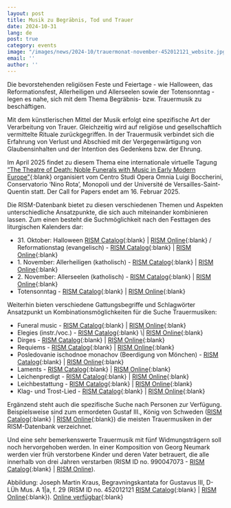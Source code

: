 ```yaml
---
layout: post
title: Musik zu Begräbnis, Tod und Trauer
date: 2024-10-31
lang: de
post: true
category: events
image: "/images/news/2024-10/trauermonat-november-452012121_website.jpg"
email: ''
author: ''
---
```


Die bevorstehenden religiösen Feste und Feiertage - wie Halloween, das Reformationsfest, Allerheiligen und Allerseelen sowie der Totensonntag - legen es nahe, sich mit dem Thema Begräbnis- bzw. Trauermusik zu beschäftigen. 

Mit dem künstlerischen Mittel der Musik erfolgt eine spezifische Art der Verarbeitung von Trauer. Gleichzeitig wird auf religiöse und gesellschaftlich vermittelte Rituale zurückgegriffen. In der Trauermusik verbindet sich die Erfahrung von Verlust und Abschied mit der Vergegenwärtigung von Glaubensinhalten und der Intention des Gedenkens bzw. der Ehrung.

Im April 2025 findet zu diesem Thema eine internationale virtuelle Tagung [“The Theatre of Death: Noble Funerals with Music in Early Modern Europe”](https://www.luigiboccherini.org/2024/10/01/the-theatre-of-death-noble-funerals-with-music-in-early-modern-europe/){:blank} organisiert vom Centro Studi Opera Omnia Luigi Boccherini, Conservatorio ‘Nino Rota’, Monopoli und der Université de Versailles-Saint-Quentin statt. Der Call for Papers endet am 16. Februar 2025.

Die RISM-Datenbank bietet zu diesen verschiedenen Themen und Aspekten unterschiedliche Ansatzpunkte, die sich auch miteinander kombinieren lassen. 
Zum einen besteht die Suchmöglichkeit nach den Festtagen des liturgischen Kalenders dar:
- 31\. Oktober: Halloween [RISM Catalog](https://opac.rism.info/search?View=rism&q=halloween){:blank} \| [RISM Online](https://rism.online/search?q=halloween&mode=sources&page=1&rows=20){:blank} / Reformationstag (evangelisch) - [RISM Catalog](https://opac.rism.info/search?View=rism&q=reformationsfest){:blank} \| [RISM Online](https://rism.online/search?q=Reformationsfest&mode=sources&page=1&rows=20){:blank}
- 1\. November: Allerheiligen (katholisch) - [RISM Catalog](https://opac.rism.info/search?View=rism&q=Omnium+Sanctorum){:blank} \| [RISM Online](https://rism.online/search?q=Omnium%20Sanctorum&mode=sources&page=1&rows=20){:blank}
- 2\. November: Allerseelen (katholisch) - [RISM Catalog](https://opac.rism.info/search?View=rism&q=Commemoratio+Omnium+Fidelium+Defunctorum ){:blank} \| [RISM Online](https://rism.online/search?q=Omnium%20Sanctorum&mode=sources&page=1&rows=20){:blank}
- Totensonntag - [RISM Catalog](https://opac.rism.info/search?View=rism&q=Totensonntag){:blank} \| [RISM Online](https://rism.online/search?q=Totensonntag&mode=sources&page=1&rows=20){:blank}

Weiterhin bieten verschiedene Gattungsbegriffe und Schlagwörter Ansatzpunkt un Kombinationsmöglichkeiten für die Suche Trauermusiken:
- Funeral music - [RISM Catalog](https://opac.rism.info/search?View=rism&subject=Funeral+music){:blank} \| [RISM Online](https://rism.online/search?q=Funeral%20music&mode=sources&page=1&rows=20){:blank}
- Elegies (instr./voc.) - [RISM Catalog](https://opac.rism.info/search?View=rism&q=Elegies+(inst./voc.)){:blank} \| [RISM Online](https://rism.online/search?q=Elegies&mode=sources&page=1&rows=20){:blank}
- Dirges - [RISM Catalog](https://opac.rism.info/search?View=rism&q=dirge){:blank} \| [RISM Online](https://rism.online/search?q=Dirges&mode=sources&page=1&rows=20){:blank}
- Requiems - [RISM Catalog](https://opac.rism.info/search?View=rism&subject=requiems){:blank} \| [RISM Online](https://rism.online/search?q=Requiems&mode=sources&page=1&rows=20){:blank} 
- Posledovanie ischodnoe monachov (Beerdigung von Mönchen) - [RISM Catalog](https://opac.rism.info/search?View=rism&subject=Posledovanie){:blank} \| [RISM Online](https://rism.online/search?q=Posledovanie&mode=sources&page=1&rows=20){:blank}
- Laments - [RISM Catalog](https://opac.rism.info/search?View=rism&q=laments){:blank} \| [RISM Online](https://rism.online/search?q=Laments&mode=sources&page=1&rows=20){:blank}
- Leichenpredigt - [RISM Catalog](https://opac.rism.info/search?View=rism&q=Leichenpredigt){:blank} \| [RISM Online](https://rism.online/search?q=Leichenpredigt&mode=sources&page=1&rows=20){:blank}
- Leichbestattung - [RISM Catalog](https://opac.rism.info/search?View=rism&q=Leichbestattung){:blank} \| [RISM Online](https://rism.online/search?q=Leichbestattung&mode=sources&page=1&rows=20){:blank}
- Klag- und Trost-Lied - [RISM Catalog](https://opac.rism.info/search?View=rism&q=Klag–+und+Trost-Lied){:blank} \| [RISM Online](https://rism.online/search?q=Klag-%20und%20Trost-Lied&mode=sources&page=1&rows=20){:blank}

Ergänzend steht auch die spezifische Suche nach Personen zur Verfügung. Beispielsweise sind zum ermordeten Gustaf III., König von Schweden ([RISM Catalog](https://opac.rism.info/search?View=rism&q=pe95249){:blank} \| [RISM Online](https://rism.online/search?q=Gustaf%20III.%2C%20konung%20av%20Sverige&mode=sources&page=1&rows=20){:blank}) die meisten Trauermusiken in der RISM-Datenbank verzeichnet. 

Und eine sehr bemerkenswerte Trauermusik mit fünf Widmungsträgern soll noch hervorgehoben werden. In einer Komposition von Georg Neumark werden vier früh  verstorbene Kinder und deren Vater betrauert, die alle innerhalb von drei Jahren verstarben (RISM ID no. 990047073 - [RISM Catalog](https://opac.rism.info/search?id=990047073&View=rism){:blank} \| [RISM Online](https://rism.online/sources/990047073)). 

Abbildung: Joseph Martin Kraus, Begravningskantata for Gustavus III, D-LÜh Mus. A 1|a, f. 29 (RISM ID no. 452012121 [RISM Catalog](https://opac.rism.info/search?id=452012121&View=rism){:blank} \| [RISM Online](https://rism.online/sources/452012121){:blank}). [Online verfügbar](https://digital-stadtbibliothek.luebeck.de/viewer/image/1591102692886/1/LOG_0000/){:blank}
